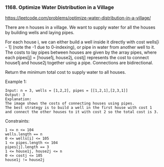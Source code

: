 ### 1168. Optimize Water Distribution in a Village

https://leetcode.com/problems/optimize-water-distribution-in-a-village/

There are n houses in a village. We want to supply water for all the houses by building wells and laying pipes.

For each house i, we can either build a well inside it directly with cost wells[i - 1] (note the -1 due to 0-indexing), or pipe in water from another well to it. The costs to lay pipes between houses are given by the array pipes, where each pipes[j] = [house1j, house2j, costj] represents the cost to connect house1j and house2j together using a pipe. Connections are bidirectional.

Return the minimum total cost to supply water to all houses.



Example 1:



    Input: n = 3, wells = [1,2,2], pipes = [[1,2,1],[2,3,1]]
    Output: 3
    Explanation:
    The image shows the costs of connecting houses using pipes.
    The best strategy is to build a well in the first house with cost 1 and connect the other houses to it with cost 2 so the total cost is 3.


Constraints:

    1 <= n <= 104
    wells.length == n
    0 <= wells[i] <= 105
    1 <= pipes.length <= 104
    pipes[j].length == 3
    1 <= house1j, house2j <= n
    0 <= costj <= 105
    house1j != house2j